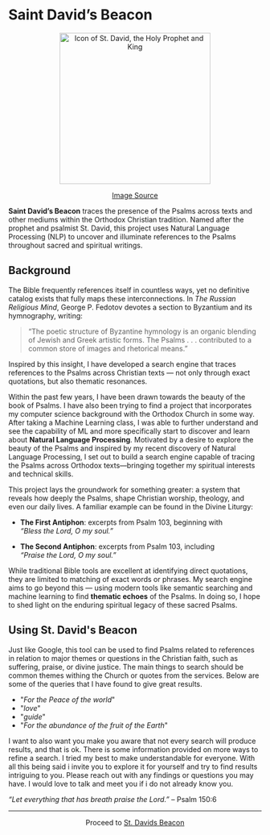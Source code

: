 # Saint David’s Beacon

<p align="center">
  <img src="https://cdn2.picryl.com/photo/2022/01/03/david-icon-dac18d-small.jpg" alt="Icon of St. David, the Holy Prophet and King" width="300">
</p>

<p align="center">
 <a href="https://itoldya420.getarchive.net/amp/media/david-icon-dac18d">Image Source</a>
</p>

**Saint David’s Beacon** traces the presence of the Psalms across texts and other mediums within the Orthodox Christian tradition. Named after the prophet and psalmist St. David, this project uses Natural Language Processing (NLP) to uncover and illuminate references to the Psalms throughout sacred and spiritual writings.


## Background
The Bible frequently references itself in countless ways, yet no definitive catalog exists that fully maps these interconnections. In *The Russian Religious Mind*, George P. Fedotov devotes a section to Byzantium and its hymnography, writing:

> “The poetic structure of Byzantine hymnology is an organic blending of Jewish and Greek artistic forms. The Psalms  . . . contributed to a common store of images and rhetorical means.”

Inspired by this insight, I have developed a search engine that traces references to the Psalms across Christian texts — not only through exact quotations, but also thematic resonances.

 Within the past few years, I have been drawn towards the beauty of the book of Psalms. I have also been trying to find a project that incorporates my computer science background with the Orthodox Church in some way. After taking a Machine Learning class, I was able to further understand and see the capability of ML and more specifically start to discover and learn about **Natural Language Processing**. Motivated by a desire to explore the beauty of the Psalms and inspired by my recent discovery of Natural Language Processing, I set out to build a search engine capable of tracing the Psalms across Orthodox texts—bringing together my spiritual interests and technical skills.
 
This project lays the groundwork for something greater: a system that reveals how deeply the Psalms, shape Christian worship, theology, and even our daily lives. A familiar example can be found in the Divine Liturgy:

- **The First Antiphon**: excerpts from Psalm 103, beginning with  
  *“Bless the Lord, O my soul.”*

- **The Second Antiphon**: excerpts from Psalm 103, including  
  *“Praise the Lord, O my soul.”*



While traditional Bible tools are excellent at identifying direct quotations, they are limited to matching of exact words or phrases. My search engine aims to go beyond this — using modern tools like semantic searching and machine learning to find **thematic echoes** of the Psalms. In doing so, I hope to shed light on the enduring spiritual legacy of these sacred Psalms.


## Using St. David's Beacon

Just like Google, this tool can be used to find Psalms related to references in relation to major themes or questions in the Christian faith, such as suffering, praise, or divine justice. The main things to search should be common themes withing the Church or quotes from the services. Below are some of the queries that I have found to give great results. 

- "*For the Peace of the world*"
- "*love*"
- "*guide*"
- "*For the abundance of the fruit of the Earth*" 

I want to also want you make you aware that not every search will produce results, and that is ok. There is some information provided on more ways to refine a search. I tried my best to make understandable for everyone. With all this being said i invite you to explore it for yourself and try to find results intriguing to you. Please reach out with any findings or questions you may have. I would love to talk and meet you if i do not already know you. 



*“Let everything that has breath praise the Lord.”* – Psalm 150:6

---

<center> Proceed to <a href="http://ec2-44-211-167-108.compute-1.amazonaws.com/index">St. Davids Beacon</a></center>
